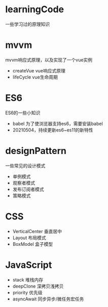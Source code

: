 # learningCode
一些学习过的原理知识

# mvvm
mvvm响应式原理，以及实现了一个vue实例<br>
* createVue vue响应式原理
* lifeCycle vue生命周期

# ES6
ES6的一些小知识<br>
* babel 为了使浏览器支持es6，需要安装babel
* 20210504，持续更新es6~es11的新特性

# designPattern
一些常见的设计模式<br>
* 单例模式
* 观察者模式 
* 发布订阅者模式
* 策略模式

# CSS 
* VerticalCenter 垂直居中
* Layout 布局模式
* BoxModel 盒子模型

# JavaScript
* stack 堆栈内存
* deepClone 深拷贝浅拷贝
* priority 优先级
* asyncAwait 同步异步/微任务宏任务


